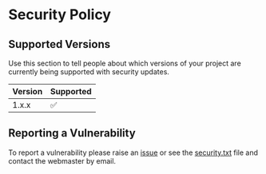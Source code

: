 # Security Policy

## Supported Versions

Use this section to tell people about which versions of your project are
currently being supported with security updates.

| Version | Supported          |
| ------- | ------------------ |
| 1.x.x   | :white_check_mark: |

## Reporting a Vulnerability

To report a vulnerability please raise an [issue](https://github.com/ChelseaStats/striders/issues) or see the [security.txt](https://github.com/CLCStriders/striders/blob/master/.well-known/security.txt) file and contact the webmaster by email.
